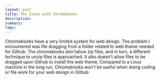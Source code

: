 ```yaml
---
layout: post
title: The Issue with Chromebooks
description: 
summary: 
tags: 
---
```

  Chromebooks have a very limited system for web design. The problem I encountered was file dragging from a folder related to web theme needed for Github. The chromebooks don'tallow zip files, and in turn, a different technique to unzip files is approached. It also doesn't allow files to be dragged upon Github to install the web theme. Compared to a Linux machine in the long run, Chromebooks won't be useful when doing coding or file work for your web design in Github
